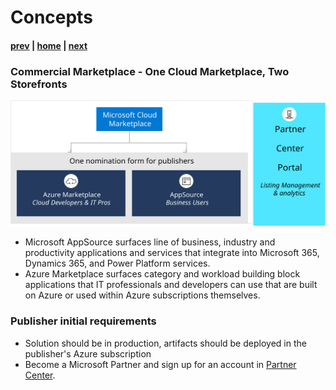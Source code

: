 # Concepts
#### [prev](./why.md) | [home](./welcome.md)  | [next](./saastransact.md)

### Commercial Marketplace - One Cloud Marketplace, Two Storefronts

![Storefront screenshot](/images/storefront.svg)

- Microsoft AppSource surfaces line of business, industry and productivity applications and services that integrate into Microsoft 365, Dynamics 365, and Power Platform services.
- Azure Marketplace surfaces category and workload building block applications that IT professionals and developers can use that are built on Azure or used within Azure subscriptions themselves.

### Publisher initial requirements
- Solution should be in production, artifacts should be deployed in the publisher's Azure subscription
- Become a Microsoft Partner and sign up for an account in [Partner Center](https://partner.microsoft.com/en-us/dashboard/account/v3/enrollment/introduction/azureisv). 

  

